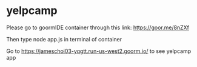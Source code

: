 # yelpcamp

Please go to goormIDE container through this link:
https://goor.me/8nZXf

Then type node app.js in terminal of container

Go to https://jameschoi03-yqgtt.run-us-west2.goorm.io/ to see yelpcamp app
